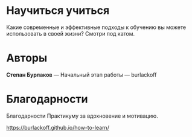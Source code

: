 # Научиться учиться 
Какие современные и эффективные подходы к обучению вы можете использовать в своей жизни? Смотри под катом.

# Авторы
<b>Степан Бурлаков</b> — Начальный этап работы — burlackoff

# Благодарности
Благодарности Практикуму за вдохновение и мотивацию.

https://burlackoff.github.io/how-to-learn/
